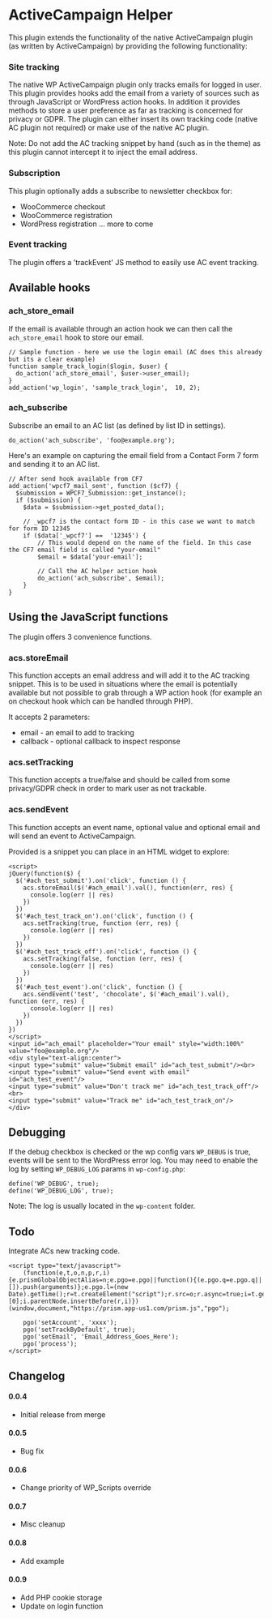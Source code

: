 # ActiveCampaign Helper

This plugin extends the functionality of the native ActiveCampaign plugin (as written by ActiveCampaign) by providing the following functionality:

### Site tracking

The native WP ActiveCampaign plugin only tracks emails for logged in user. This plugin provides hooks add the email from a variety of sources such as through JavaScript or WordPress action hooks. In addition it provides methods to store a user preference as far as tracking is concerned for privacy or GDPR. The plugin can either insert its own tracking code (native AC plugin not required) or make use of the native AC plugin.

Note: Do not add the AC tracking snippet by hand (such as in the theme) as this plugin cannot intercept it to inject the email address. 

### Subscription

This plugin optionally adds a subscribe to newsletter checkbox for:

- WooCommerce checkout
- WooCommerce registration
- WordPress registration
  ... more to come

### Event tracking

The plugin offers a 'trackEvent' JS method to easily use AC event tracking.

## Available hooks

### ach_store_email

If the email is available through an action hook we can then call the `ach_store_email` hook to store our email.

    // Sample function - here we use the login email (AC does this already but its a clear example)
    function sample_track_login($login, $user) {
      do_action('ach_store_email', $user->user_email);
    }
    add_action('wp_login', 'sample_track_login',  10, 2);

### ach_subscribe

Subscribe an email to an AC list (as defined by list ID in settings).

    do_action('ach_subscribe', 'foo@example.org');

Here's an example on capturing the email field from a Contact Form 7 form and sending it to an AC list.

    // After send hook available from CF7
    add_action('wpcf7_mail_sent', function ($cf7) {
      $submission = WPCF7_Submission::get_instance();
      if ($submission) {
        $data = $submission->get_posted_data();

        // _wpcf7 is the contact form ID - in this case we want to match for form ID 12345
        if ($data['_wpcf7'] ==  '12345') {
            // This would depend on the name of the field. In this case the CF7 email field is called "your-email"
            $email = $data['your-email'];

            // Call the AC helper action hook
            do_action('ach_subscribe', $email);
        }
    }

## Using the JavaScript functions

The plugin offers 3 convenience functions.

### acs.storeEmail

This function accepts an email address and will add it to the AC tracking snippet. This is to be used in situations where the email is potentially available but not possible to grab through a WP action hook (for example an on checkout hook which can be handled through PHP).

It accepts 2 parameters:

- email - an email to add to tracking
- callback - optional callback to inspect response

### acs.setTracking

This function accepts a true/false and should be called from some privacy/GDPR check in order to mark user as not trackable.

### acs.sendEvent

This function accepts an event name, optional value and optional email and will send an event to ActiveCampaign.

Provided is a snippet you can place in an HTML widget to explore:

```
<script>
jQuery(function($) {
  $('#ach_test_submit').on('click', function () {
    acs.storeEmail($('#ach_email').val(), function(err, res) {
      console.log(err || res)
    })
  })
  $('#ach_test_track_on').on('click', function () {
    acs.setTracking(true, function (err, res) {
      console.log(err || res)
    })
  })
  $('#ach_test_track_off').on('click', function () {
    acs.setTracking(false, function (err, res) {
      console.log(err || res)
    })
  })
  $('#ach_test_event').on('click', function () {
    acs.sendEvent('test', 'chocolate', $('#ach_email').val(),  function (err, res) {
      console.log(err || res)
    })
  })
})
</script>
<input id="ach_email" placeholder="Your email" style="width:100%" value="foo@example.org"/>
<div style="text-align:center">
<input type="submit" value="Submit email" id="ach_test_submit"/><br>
<input type="submit" value="Send event with email" id="ach_test_event"/>
<input type="submit" value="Don't track me" id="ach_test_track_off"/><br>
<input type="submit" value="Track me" id="ach_test_track_on"/>
</div>
```

## Debugging

If the debug checkbox is checked or the wp config vars `WP_DEBUG` is true, events will be sent to the WordPress error log.
You may need to enable the log by setting `WP_DEBUG_LOG` params in `wp-config.php`:

```
define('WP_DEBUG', true);
define('WP_DEBUG_LOG', true);
```


Note: The log is usually located in the `wp-content` folder.

## Todo

Integrate ACs new tracking code. 

```
<script type="text/javascript">
    (function(e,t,o,n,p,r,i){e.prismGlobalObjectAlias=n;e.pgo=e.pgo||function(){(e.pgo.q=e.pgo.q||[]).push(arguments)};e.pgo.l=(new Date).getTime();r=t.createElement("script");r.src=o;r.async=true;i=t.getElementsByTagName("script")[0];i.parentNode.insertBefore(r,i)})(window,document,"https://prism.app-us1.com/prism.js","pgo");

    pgo('setAccount', 'xxxx');
    pgo('setTrackByDefault', true);
    pgo('setEmail', 'Email_Address_Goes_Here');
    pgo('process');
</script>
```


## Changelog

#### 0.0.4

- Initial release from merge

#### 0.0.5

- Bug fix

#### 0.0.6

- Change priority of WP_Scripts override

#### 0.0.7

- Misc cleanup

#### 0.0.8

- Add example

#### 0.0.9

- Add PHP cookie storage
- Update on login function

